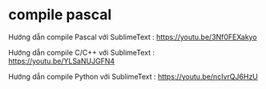 # compile pascal

Hướng dẫn compile Pascal với SublimeText : https://youtu.be/3Nf0FEXakyo

Hướng dẫn compile C/C++ với SublimeText : https://youtu.be/YLSaNUJGFN4

Hướng dẫn compile Python với SublimeText : https://youtu.be/ncIvrQJ6HzU
